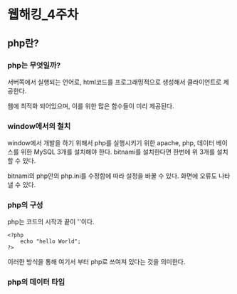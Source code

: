 웹해킹_4주차
===

## php란?

### php는 무엇일까?

서버쪽에서 실행되는 언어로, html코드를 프로그래밍적으로 생성해서 클라이언트로 제공한다.

웹에 최적화 되어있으며, 이를 위한 많은 함수들이 미리 제공된다.

### window에서의 철치

window에서 개발을 하기 위해서 php를 실행시키기 위한 apache, php, 데이터 베이스를 위한 MySQL 3개를 설치해야 한다. bitnami를 설치한다면 한번에 위 3개를 설치할 수 있다.

bitnami의 php안의 php.ini를 수정함에 따라 설정을 바꿀 수 있다. 화면에 오류도 나타낼 수 있다.

### php의 구성

php는 코드의 시작과 끝이 '<?php' '?>'이다.

```
<?php
	echo "hello World";
?>
```

이러한 방식을 통해 여기서 부터 php로 쓰여져 있다는 것을 의미한다.

### php의 데이터 타입


